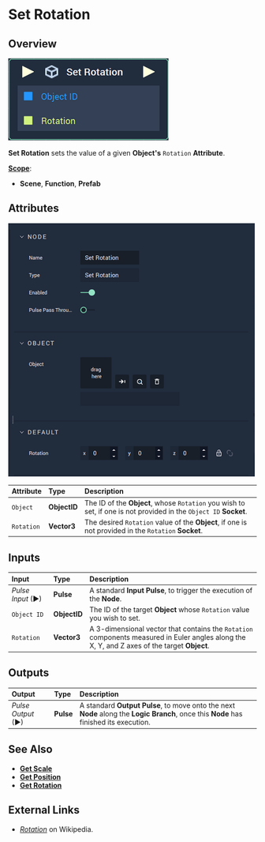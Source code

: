 # Set Rotation

## Overview

![The Set Rotation Node.](../../../.gitbook/assets/node-set-rotation.png)

**Set Rotation** sets the value of a given **Object's** `Rotation` **Attribute**.

[**Scope**](../overview.md#scopes):
*  **Scene**, **Function**, **Prefab**

## Attributes

![The Set Rotation Node Attributes.](../../../.gitbook/assets/node-set-rotation-attr.png)

| Attribute | Type | Description |
| :--- | :--- | :--- |
| `Object` | **ObjectID** | The ID of the **Object**, whose  `Rotation` you wish to set, if one is not provided in the `Object ID` **Socket**. |
| `Rotation` | **Vector3** | The desired `Rotation` value of the **Object**, if one is not provided in the `Rotation` **Socket**. |

## Inputs

| Input | Type | Description |
| :--- | :--- | :--- |
| _Pulse Input_ \(►\) | **Pulse** | A standard **Input Pulse**, to trigger the execution of the **Node**. |
| `Object ID` | **ObjectID** | The ID of the target **Object** whose `Rotation` value you wish to set. |
| `Rotation` | **Vector3** | A 3-dimensional vector that contains the `Rotation` components measured in Euler angles along the X, Y, and Z axes of the target **Object**. |

## Outputs

| Output | Type | Description |
| :--- | :--- | :--- |
| _Pulse Output_ \(►\) | **Pulse** | A standard **Output Pulse**, to move onto the next **Node** along the **Logic Branch**, once this **Node** has finished its execution. |

## See Also

* [**Get Scale**](get-scale.md)
* [**Get Position**](get-position.md)
* [**Get Rotation**](get-position.md)

## External Links

* [_Rotation_](https://en.wikipedia.org/wiki/Euler_angles) on Wikipedia.

